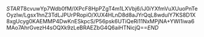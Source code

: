 $START$8cvuwYp7Wdb0fM/lXPcF8HpPZgT4m1LXVbj6/iJ0iYXfmVuXUuoPnTeOyzlw/Lgsx1hnZ3TdLJPUrPRopiO/XUX4HLnD8d8aJYrQqL8wdulY7KS8D1X8xgUcyg0KAEMMP4DwKnESkpcS/P56psk6UTiQeRi11NxMPjNA+YWI1iwa6MAo7AhrGvezH4sOQXk9zLeBRAEZbG4Q6aiHTNicjQ==$END$